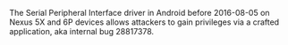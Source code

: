 The Serial Peripheral Interface driver in Android before 2016-08-05 on Nexus 5X and 6P devices allows attackers to gain privileges via a crafted application, aka internal bug 28817378.